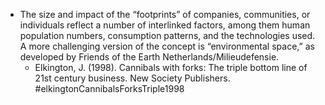 - The size and impact of the “footprints” of companies, communities, or individuals reflect a number of interlinked factors, among them human population numbers, consumption patterns, and the technologies used. A more challenging version of the concept is “environmental space,” as developed by Friends of the Earth Netherlands/Milieudefensie.
	- Elkington, J. (1998). Cannibals with forks: The triple bottom line of 21st century business. New Society Publishers. #elkingtonCannibalsForksTriple1998